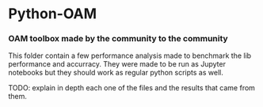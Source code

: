 # Python-OAM
### OAM toolbox made by the community to the community

This folder contain a few performance analysis made to benchmark the lib
performance and accurracy. They were made to be run as Jupyter notebooks
but they should work as regular python scripts as well.

TODO: explain in depth each one of the files and the results that came from them.
